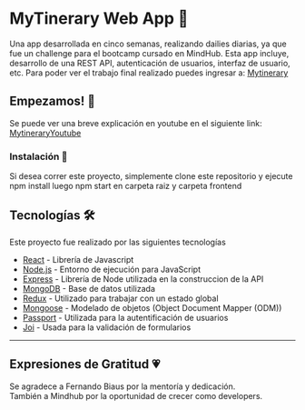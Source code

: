 # MyTinerary Web App 🛫

Una app desarrollada en cinco semanas, realizando dailies diarias, ya que fue un challenge para el bootcamp cursado en MindHub. Esta app incluye, desarrollo de una REST API, autenticación de usuarios, interfaz de usuario, etc. Para poder ver el trabajo final realizado puedes ingresar a: [Mytinerary](https://my-tinerarytortoza.herokuapp.com)

## Empezamos! 🚀

Se puede ver una breve explicación en youtube en el siguiente link: [MytineraryYoutube](https://www.youtube.com/watch?v=9pXT-lkylKc&t=1s)

### Instalación 🔧

Si desea correr este proyecto, simplemente clone este repositorio  y ejecute 
npm install
luego
 npm start 
en carpeta raiz y carpeta frontend

## Tecnologías 🛠️

Este proyecto fue realizado por las siguientes tecnologías

* [React](https://reactjs.org/) - Librería de Javascript
* [Node.js](https://nodejs.org/en/) - Entorno de ejecución para JavaScript
* [Express](https://expressjs.com/) - Librería de Node utilizada en la construccion de la API
* [MongoDB](https://www.mongodb.com/) - Base de datos utilizada
* [Redux](https://react-redux.js.org/) -  Utilizado para trabajar con un estado global
* [Mongoose](https://mongoosejs.com/) - Modelado de objetos (Object Document Mapper (ODM))
* [Passport](http://www.passportjs.org/) - Utilizada para la autentificación de usuarios
* [Joi](https://www.npmjs.com/package/joi) - Usada para la validación de formularios

---
## Expresiones de Gratitud 💗
Se agradece a Fernando Biaus por la mentoría y  dedicación. <br/>
También a Mindhub por la oportunidad de crecer como developers.
